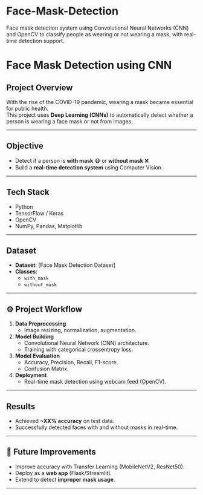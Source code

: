 # Face-Mask-Detection
Face mask detection system using Convolutional Neural Networks (CNN) and OpenCV to classify people as wearing or not wearing a mask, with real-time detection support.

#  Face Mask Detection using CNN

## Project Overview
With the rise of the COVID-19 pandemic, wearing a mask became essential for public health.  
This project uses **Deep Learning (CNNs)** to automatically detect whether a person is wearing a face mask or not from images.

---

##  Objective
- Detect if a person is **with mask** 😷 or **without mask** ❌  
- Build a **real-time detection system** using Computer Vision.

---

##  Tech Stack
- Python  
- TensorFlow / Keras  
- OpenCV  
- NumPy, Pandas, Matplotlib  

---

##  Dataset
- **Dataset**: [Face Mask Detection Dataset]  
- **Classes**:  
  - `with_mask`  
  - `without_mask`  

---

## ⚙ Project Workflow
1. **Data Preprocessing**
   - Image resizing, normalization, augmentation.  
2. **Model Building**
   - Convolutional Neural Network (CNN) architecture.  
   - Training with categorical crossentropy loss.  
3. **Model Evaluation**
   - Accuracy, Precision, Recall, F1-score.  
   - Confusion Matrix.  
4. **Deployment**
   - Real-time mask detection using webcam feed (OpenCV).  

---

##  Results
- Achieved **~XX% accuracy** on test data.  
- Successfully detected faces with and without masks in real-time.  

---

## 🚀 Future Improvements
- Improve accuracy with Transfer Learning (MobileNetV2, ResNet50).  
- Deploy as a **web app** (Flask/Streamlit).  
- Extend to detect **improper mask usage**.  

---
